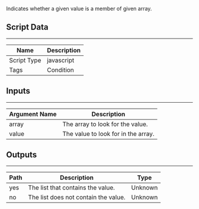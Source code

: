 Indicates whether a given value is a member of given array.

## Script Data

---

| **Name** | **Description** |
| --- | --- |
| Script Type | javascript |
| Tags | Condition |

## Inputs

---

| **Argument Name** | **Description** |
| --- | --- |
| array | The array to look for the value. |
| value | The value to look for in the array. |

## Outputs

---

| **Path** | **Description** | **Type** |
| --- | --- | --- |
| yes | The list that contains the value. | Unknown |
| no | The list does not contain the value. | Unknown |
